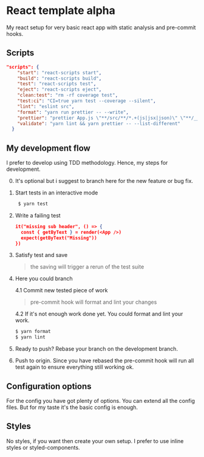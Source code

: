# React template alpha

My react setup for very basic react app with static analysis and pre-commit
hooks.

## Scripts

```json
"scripts": {
    "start": "react-scripts start",
    "build": "react-scripts build",
    "test": "react-scripts test",
    "eject": "react-scripts eject",
    "clean:test": "rm -rf coverage test",
    "test:ci": "CI=true yarn test --coverage --silent",
    "lint": "eslint src",
    "format": "yarn run prettier -- --write",
    "prettier": "prettier App.js \"**/src/**/*.+(js|jsx|json)\" \"**/__tests__/**/*.+(js|jsx|json)\"",
    "validate": "yarn lint && yarn prettier -- --list-different"
  }
```

## My development flow

I prefer to develop using TDD methodology. Hence, my steps for development.

0. It's optional but i suggest to branch here for the new feature or bug fix.
1. Start tests in an interactive mode
   ```bash
    $ yarn test
   ```
1. Write a failing test
   ```json
   it("missing sub header", () => {
     const { getByText } = render(<App />)
     expect(getByText("Missing"))
   })
   ```
1. Satisfy test and save
   > the saving will trigger a rerun of the test suite
1. Here you could branch

   4.1 Commit new tested piece of work

   > pre-commit hook will format and lint your changes

   4.2 If it's not enough work done yet. You could format and lint your work.

   ```bash
   $ yarn format
   $ yarn lint
   ```

1. Ready to push? Rebase your branch on the development branch.
1. Push to origin. Since you have rebased the pre-commit hook will run all test
   again to ensure everything still working ok.

## Configuration options

For the config you have got plenty of options. You can extend all the config
files. But for my taste it's the basic config is enough.

## Styles

No styles, if you want then create your own setup. I prefer to use inline styles
or styled-components.
